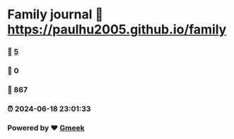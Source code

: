 # Family journal :link: https://paulhu2005.github.io/family 
### :page_facing_up: [5](https://paulhu2005.github.io/family/tag.html) 
### :speech_balloon: 0 
### :hibiscus: 867 
### :alarm_clock: 2024-06-18 23:01:33 
### Powered by :heart: [Gmeek](https://github.com/Meekdai/Gmeek)
